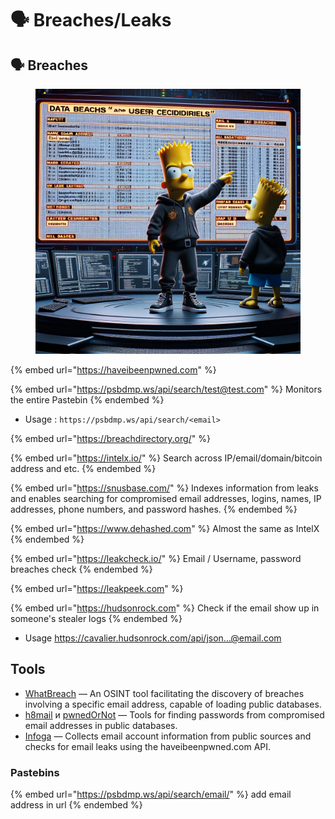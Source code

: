 # 🗣️ Breaches/Leaks

## 🗣 Breaches

<figure><img src="../../.gitbook/assets/image (161).png" alt="" width="563"><figcaption></figcaption></figure>

{% embed url="https://haveibeenpwned.com" %}

{% embed url="https://psbdmp.ws/api/search/test@test.com" %}
Monitors the entire Pastebin
{% endembed %}

* Usage : `https://psbdmp.ws/api/search/<email>`

{% embed url="https://breachdirectory.org/" %}

{% embed url="https://intelx.io/" %}
Search across IP/email/domain/bitcoin address and etc.
{% endembed %}

{% embed url="https://snusbase.com/" %}
Indexes information from leaks and enables searching for compromised email addresses, logins, names, IP addresses, phone numbers, and password hashes.
{% endembed %}

{% embed url="https://www.dehashed.com" %}
Almost the same as IntelX
{% endembed %}

{% embed url="https://leakcheck.io/" %}
Email / Username, password breaches check
{% endembed %}

{% embed url="https://leakpeek.com" %}

{% embed url="https://hudsonrock.com" %}
Check if the email show up in someone's stealer logs
{% endembed %}

* Usage https://cavalier.hudsonrock.com/api/json...@email.com

## Tools

* [WhatBreach](https://github.com/Ekultek/WhatBreach) — An OSINT tool facilitating the discovery of breaches involving a specific email address, capable of loading public databases.
* [h8mail](https://github.com/khast3x/h8mail) и [pwnedOrNot](https://github.com/thewhiteh4t/pwnedOrNot) — Tools for finding passwords from compromised email addresses in public databases.
* [Infoga](https://github.com/m4ll0k/Infoga) — Collects email account information from public sources and checks for email leaks using the haveibeenpwned.com API.

### Pastebins

{% embed url="https://psbdmp.ws/api/search/email/" %}
add email address in url
{% endembed %}
